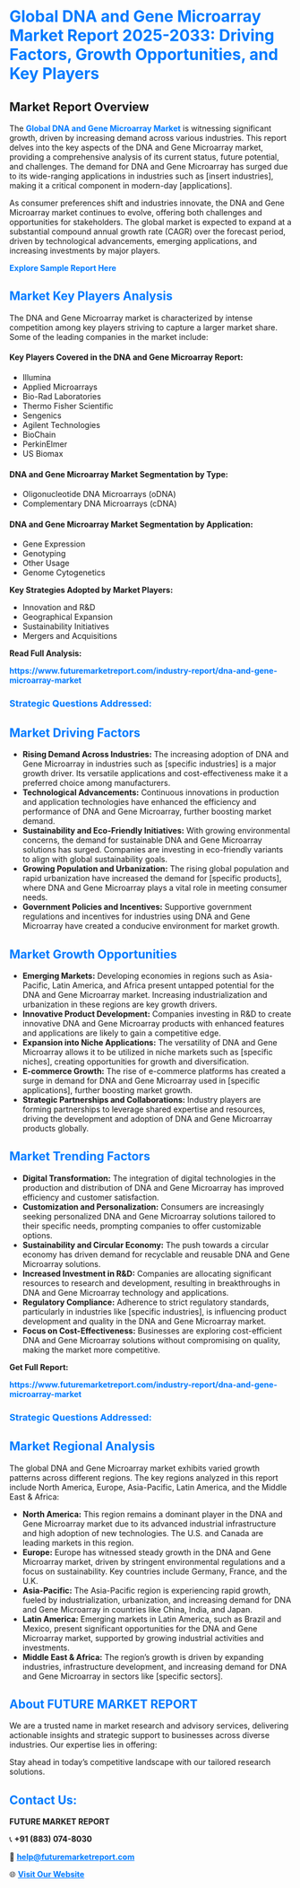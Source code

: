 <h1 style="color: #007BFF;">Global DNA and Gene Microarray Market Report 2025-2033: Driving Factors, Growth Opportunities, and Key Players</h1>

<section id="overview">
<h2>Market Report Overview</h2>
<p>The <a href="https://www.futuremarketreport.com/industry-report/dna-and-gene-microarray-market" style="color: #007BFF; text-decoration: none;"><strong>Global DNA and Gene Microarray Market</strong></a> is witnessing significant growth, driven by increasing demand across various industries. This report delves into the key aspects of the DNA and Gene Microarray market, providing a comprehensive analysis of its current status, future potential, and challenges. The demand for DNA and Gene Microarray has surged due to its wide-ranging applications in industries such as [insert industries], making it a critical component in modern-day [applications].</p>
<p>As consumer preferences shift and industries innovate, the DNA and Gene Microarray market continues to evolve, offering both challenges and opportunities for stakeholders. The global market is expected to expand at a substantial compound annual growth rate (CAGR) over the forecast period, driven by technological advancements, emerging applications, and increasing investments by major players.</p>
</section>

<section id="overview">
<p><a href="https://www.futuremarketreport.com/request-sample/reportId=79676" style="color: #007BFF; text-decoration: none;"><strong>Explore Sample Report Here</strong></a></p>
</section>

<section id="key-players">
<h2 style="color: #007BFF;">Market Key Players Analysis</h2>
<p>The DNA and Gene Microarray market is characterized by intense competition among key players striving to capture a larger market share. Some of the leading companies in the market include:</p>
<h4>Key Players Covered in the DNA and Gene Microarray Report:</h4>
<ul><li>Illumina</li><li>Applied Microarrays</li><li>Bio-Rad Laboratories</li><li>Thermo Fisher Scientific</li><li>Sengenics</li><li>Agilent Technologies</li><li>BioChain</li><li>PerkinElmer</li><li>US Biomax</li></ul>
<h4>DNA and Gene Microarray Market Segmentation by Type:</h4>
<ul><li>Oligonucleotide DNA Microarrays (oDNA)</li><li>Complementary DNA Microarrays (cDNA)</li></ul>

<h4>DNA and Gene Microarray Market Segmentation by Application:</h4>
<ul><li>Gene Expression</li><li>Genotyping</li><li>Other Usage</li><li>Genome Cytogenetics</li></ul>
<p><strong>Key Strategies Adopted by Market Players:</strong></p>
<ul>
<li>Innovation and R&D</li>
<li>Geographical Expansion</li>
<li>Sustainability Initiatives</li>
<li>Mergers and Acquisitions</li>
</ul>
</section>

<section>
<p><strong>Read Full Analysis: </strong></p><a href="https://www.futuremarketreport.com/industry-report/dna-and-gene-microarray-market" style="color: #007BFF; text-decoration: none;"><strong>https://www.futuremarketreport.com/industry-report/dna-and-gene-microarray-market</strong></a>
<h3 style="color: #007BFF;">Strategic Questions Addressed:</h3>
</section>

<section id="driving-factors">
<h2 style="color: #007BFF;">Market Driving Factors</h2>
<ul>
<li><strong>Rising Demand Across Industries:</strong> The increasing adoption of DNA and Gene Microarray in industries such as [specific industries] is a major growth driver. Its versatile applications and cost-effectiveness make it a preferred choice among manufacturers.</li>
<li><strong>Technological Advancements:</strong> Continuous innovations in production and application technologies have enhanced the efficiency and performance of DNA and Gene Microarray, further boosting market demand.</li>
<li><strong>Sustainability and Eco-Friendly Initiatives:</strong> With growing environmental concerns, the demand for sustainable DNA and Gene Microarray solutions has surged. Companies are investing in eco-friendly variants to align with global sustainability goals.</li>
<li><strong>Growing Population and Urbanization:</strong> The rising global population and rapid urbanization have increased the demand for [specific products], where DNA and Gene Microarray plays a vital role in meeting consumer needs.</li>
<li><strong>Government Policies and Incentives:</strong> Supportive government regulations and incentives for industries using DNA and Gene Microarray have created a conducive environment for market growth.</li>
</ul>
</section>

<section id="growth-opportunities">
<h2 style="color: #007BFF;">Market Growth Opportunities</h2>
<ul>
<li><strong>Emerging Markets:</strong> Developing economies in regions such as Asia-Pacific, Latin America, and Africa present untapped potential for the DNA and Gene Microarray market. Increasing industrialization and urbanization in these regions are key growth drivers.</li>
<li><strong>Innovative Product Development:</strong> Companies investing in R&D to create innovative DNA and Gene Microarray products with enhanced features and applications are likely to gain a competitive edge.</li>
<li><strong>Expansion into Niche Applications:</strong> The versatility of DNA and Gene Microarray allows it to be utilized in niche markets such as [specific niches], creating opportunities for growth and diversification.</li>
<li><strong>E-commerce Growth:</strong> The rise of e-commerce platforms has created a surge in demand for DNA and Gene Microarray used in [specific applications], further boosting market growth.</li>
<li><strong>Strategic Partnerships and Collaborations:</strong> Industry players are forming partnerships to leverage shared expertise and resources, driving the development and adoption of DNA and Gene Microarray products globally.</li>
</ul>
</section>

<section id="trending-factors">
<h2 style="color: #007BFF;">Market Trending Factors</h2>
<ul>
<li><strong>Digital Transformation:</strong> The integration of digital technologies in the production and distribution of DNA and Gene Microarray has improved efficiency and customer satisfaction.</li>
<li><strong>Customization and Personalization:</strong> Consumers are increasingly seeking personalized DNA and Gene Microarray solutions tailored to their specific needs, prompting companies to offer customizable options.</li>
<li><strong>Sustainability and Circular Economy:</strong> The push towards a circular economy has driven demand for recyclable and reusable DNA and Gene Microarray solutions.</li>
<li><strong>Increased Investment in R&D:</strong> Companies are allocating significant resources to research and development, resulting in breakthroughs in DNA and Gene Microarray technology and applications.</li>
<li><strong>Regulatory Compliance:</strong> Adherence to strict regulatory standards, particularly in industries like [specific industries], is influencing product development and quality in the DNA and Gene Microarray market.</li>
<li><strong>Focus on Cost-Effectiveness:</strong> Businesses are exploring cost-efficient DNA and Gene Microarray solutions without compromising on quality, making the market more competitive.</li>
</ul>
</section>

<section>
<p><strong>Get Full Report: </strong></p><a href="https://www.futuremarketreport.com/industry-report/dna-and-gene-microarray-market" style="color: #007BFF; text-decoration: none;"><strong>https://www.futuremarketreport.com/industry-report/dna-and-gene-microarray-market</strong></a>
<h3 style="color: #007BFF;">Strategic Questions Addressed:</h3>
</section>


<section id="regional-analysis">
<h2 style="color: #007BFF;">Market Regional Analysis</h2>
<p>The global DNA and Gene Microarray market exhibits varied growth patterns across different regions. The key regions analyzed in this report include North America, Europe, Asia-Pacific, Latin America, and the Middle East & Africa:</p>
<ul>
<li><strong>North America:</strong> This region remains a dominant player in the DNA and Gene Microarray market due to its advanced industrial infrastructure and high adoption of new technologies. The U.S. and Canada are leading markets in this region.</li>
<li><strong>Europe:</strong> Europe has witnessed steady growth in the DNA and Gene Microarray market, driven by stringent environmental regulations and a focus on sustainability. Key countries include Germany, France, and the U.K.</li>
<li><strong>Asia-Pacific:</strong> The Asia-Pacific region is experiencing rapid growth, fueled by industrialization, urbanization, and increasing demand for DNA and Gene Microarray in countries like China, India, and Japan.</li>
<li><strong>Latin America:</strong> Emerging markets in Latin America, such as Brazil and Mexico, present significant opportunities for the DNA and Gene Microarray market, supported by growing industrial activities and investments.</li>
<li><strong>Middle East & Africa:</strong> The region’s growth is driven by expanding industries, infrastructure development, and increasing demand for DNA and Gene Microarray in sectors like [specific sectors].</li>
</ul>
</section>

<footer>
<h2 style="color: #007BFF;">About FUTURE MARKET REPORT</h2>
<p>We are a trusted name in market research and advisory services, delivering actionable insights and strategic support to businesses across diverse industries. Our expertise lies in offering:</p>

<p>Stay ahead in today’s competitive landscape with our tailored research solutions.</p>

<h2 style="color: #007BFF;">Contact Us:</h2>
<p><strong>FUTURE MARKET REPORT</strong></p>
<p>📞 <strong>+91 (883) 074-8030</strong></p>
<p>📧 <strong><a href="mailto:help@futuremarketreport.com" style="color: #007BFF;">help@futuremarketreport.com</a></strong></p>
<p>🌐 <strong><a href="https://www.futuremarketreport.com/" style="color: #007BFF;">Visit Our Website</a></strong></p>
</footer>